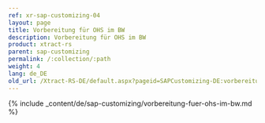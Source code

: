 ```yaml
---
ref: xr-sap-customizing-04
layout: page
title: Vorbereitung für OHS im BW
description: Vorbereitung für OHS im BW
product: xtract-rs
parent: sap-customizing
permalink: /:collection/:path
weight: 4
lang: de_DE
old_url: /Xtract-RS-DE/default.aspx?pageid=SAPCustomizing-DE:vorbereitung-fuer-ohs-im-bw	
---
```


{% include _content/de/sap-customizing/vorbereitung-fuer-ohs-im-bw.md  %}